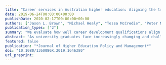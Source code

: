 ```yaml
---
title: "Career services in Australian higher education: Aligning the training of practitioners to contemporary practice"
date: 2019-06-24T00:00:00+00:00
publishDate: 2020-02-17T00:00:00+00:00
authors: ["Jason L. Brown", "Michael Healy", "Tessa McCredie", "Peter McIlveen"]
publication_types: ["2"]
summary: "We evaluate how well career development qualifications align with the work of contemporary university practitioners."
abstract: "As university graduates face increasingly changing and challenging labour markets and work environments, universities are prioritising the work of helping students develop their graduate employability. As a result, university Career Services and career development practitioners are subject to changing strategic and operational approaches to the provision of careers and employability learning opportunities at institution-wide scale. In this study, we examine current conceptualisations of careers and employability practice through the analysis of three sources of data: program descriptions of postgraduate career development qualifications, position descriptions for careers and employability jobs advertised in Australia over the past four years, and focus groups with career development practitioners. We evaluate how well existing career development qualifications align with the work of contemporary university career development practitioners, and identify opportunities to continue evolving the profession, to better help our students meet the demands of future life and work."
featured: false
publication: "*Journal of Higher Education Policy and Management*"
doi: "10.1080/1360080X.2019.1646380"
url_preprint:
---
```


